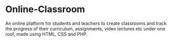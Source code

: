 # Online-Classroom
An online platform for students and teachers to create classrooms and track the progress of their curriculum, assignments, video lectures etc under one roof, made using HTML, CSS and PHP.

